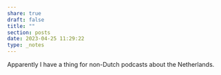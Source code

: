 ```yaml
---
share: true
draft: false
title: ""
section: posts
date: 2023-04-25 11:29:22
type: _notes
---
```


Apparently I have a thing for non-Dutch podcasts about the Netherlands. 
